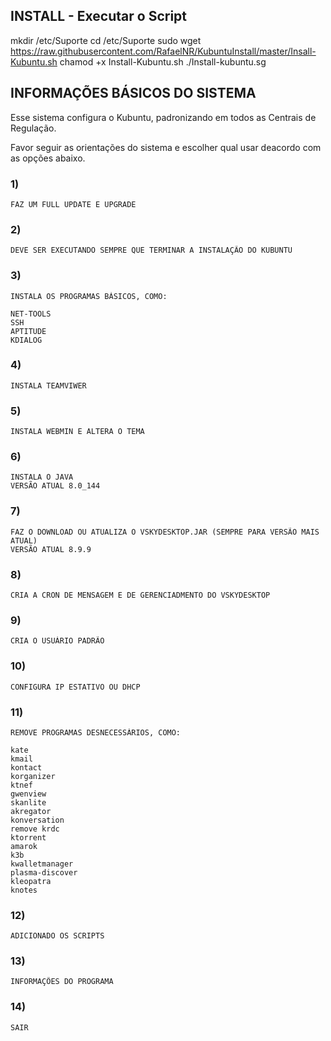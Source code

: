 
## INSTALL - Executar o Script

mkdir /etc/Suporte
cd /etc/Suporte
sudo wget https://raw.githubusercontent.com/RafaelNR/KubuntuInstall/master/Insall-Kubuntu.sh
chamod +x Install-Kubuntu.sh
./Install-kubuntu.sg

## INFORMAÇÕES BÁSICOS DO SISTEMA

Esse sistema configura o Kubuntu, padronizando em todos as Centrais de Regulação.

Favor seguir as orientações do sistema e escolher qual usar deacordo com as opções abaixo.

### 1) 
	FAZ UM FULL UPDATE E UPGRADE
### 2)
	DEVE SER EXECUTANDO SEMPRE QUE TERMINAR A INSTALAÇÃO DO KUBUNTU
### 3)
	INSTALA OS PROGRAMAS BÁSICOS, COMO:
	
	NET-TOOLS
	SSH
	APTITUDE
	KDIALOG
### 4)
	INSTALA TEAMVIWER
### 5)	
	INSTALA WEBMIN E ALTERA O TEMA
### 6)
	INSTALA O JAVA
	VERSÃO ATUAL 8.0_144
### 7)	
	FAZ O DOWNLOAD OU ATUALIZA O VSKYDESKTOP.JAR (SEMPRE PARA VERSÃO MAIS ATUAL)
	VERSÃO ATUAL 8.9.9
### 8)
	CRIA A CRON DE MENSAGEM E DE GERENCIADMENTO DO VSKYDESKTOP
### 9)
	CRIA O USUÁRIO PADRÃO
### 10)
	CONFIGURA IP ESTATIVO OU DHCP
### 11)
	REMOVE PROGRAMAS DESNECESSÁRIOS, COMO:

	kate
	kmail
	kontact
	korganizer
	ktnef
	gwenview
	skanlite 
	akregator
	konversation
	remove krdc
	ktorrent
	amarok
	k3b
	kwalletmanager
	plasma-discover 
	kleopatra
	knotes
### 12)
	ADICIONADO OS SCRIPTS
### 13)
	INFORMAÇÕES DO PROGRAMA
### 14) 
	SAIR